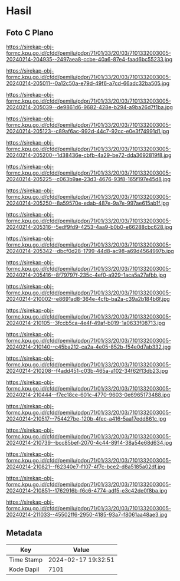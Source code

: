 # Hasil

## Foto C Plano

https://sirekap-obj-formc.kpu.go.id/cfdd/pemilu/pdpr/71/01/33/20/03/7101332003005-20240214-204935--2497aea8-ccbe-40a6-87e4-faad6bc55233.jpg

https://sirekap-obj-formc.kpu.go.id/cfdd/pemilu/pdpr/71/01/33/20/03/7101332003005-20240214-205011--0a12c50a-e79d-49f6-a7cd-66adc32ba505.jpg

https://sirekap-obj-formc.kpu.go.id/cfdd/pemilu/pdpr/71/01/33/20/03/7101332003005-20240214-205039--de9861d6-9682-428e-b294-a9ba26d7f1ba.jpg

https://sirekap-obj-formc.kpu.go.id/cfdd/pemilu/pdpr/71/01/33/20/03/7101332003005-20240214-205123--c89af6ac-992d-44c7-92cc-e0e3f74991d1.jpg

https://sirekap-obj-formc.kpu.go.id/cfdd/pemilu/pdpr/71/01/33/20/03/7101332003005-20240214-205200--1d38436e-cbfb-4a29-be72-dda3692819f8.jpg

https://sirekap-obj-formc.kpu.go.id/cfdd/pemilu/pdpr/71/01/33/20/03/7101332003005-20240214-205225--c063b9ae-23d3-4676-93f8-165f197e45d8.jpg

https://sirekap-obj-formc.kpu.go.id/cfdd/pemilu/pdpr/71/01/33/20/03/7101332003005-20240214-205250--8a59570e-edab-487e-9a7e-997ae615ab1f.jpg

https://sirekap-obj-formc.kpu.go.id/cfdd/pemilu/pdpr/71/01/33/20/03/7101332003005-20240214-205316--5edf9fd9-4253-4aa9-b0b0-e66288cbc628.jpg

https://sirekap-obj-formc.kpu.go.id/cfdd/pemilu/pdpr/71/01/33/20/03/7101332003005-20240214-205342--dbcf0d28-1799-44d8-ac98-a69d4564997b.jpg

https://sirekap-obj-formc.kpu.go.id/cfdd/pemilu/pdpr/71/01/33/20/03/7101332003005-20240214-205416--8f79797f-235c-4ef0-a929-1aca5a27afbb.jpg

https://sirekap-obj-formc.kpu.go.id/cfdd/pemilu/pdpr/71/01/33/20/03/7101332003005-20240214-210002--e8691ad8-364e-4cfb-ba2a-c39a2b184b6f.jpg

https://sirekap-obj-formc.kpu.go.id/cfdd/pemilu/pdpr/71/01/33/20/03/7101332003005-20240214-210105--3fccb5ca-4e4f-49af-b019-1a0633f08713.jpg

https://sirekap-obj-formc.kpu.go.id/cfdd/pemilu/pdpr/71/01/33/20/03/7101332003005-20240214-210140--c45ba212-ca2a-4e05-852b-f54e0d7ab332.jpg

https://sirekap-obj-formc.kpu.go.id/cfdd/pemilu/pdpr/71/01/33/20/03/7101332003005-20240214-210208--f4add451-c03b-465a-a102-34f62f13db23.jpg

https://sirekap-obj-formc.kpu.go.id/cfdd/pemilu/pdpr/71/01/33/20/03/7101332003005-20240214-210444--f7ec18ce-601c-4770-9603-0e6965173488.jpg

https://sirekap-obj-formc.kpu.go.id/cfdd/pemilu/pdpr/71/01/33/20/03/7101332003005-20240214-210517--754427be-120b-4fec-a416-5aa17edd861c.jpg

https://sirekap-obj-formc.kpu.go.id/cfdd/pemilu/pdpr/71/01/33/20/03/7101332003005-20240214-210739--bcc85bef-2070-4c44-8914-38a54e68d634.jpg

https://sirekap-obj-formc.kpu.go.id/cfdd/pemilu/pdpr/71/01/33/20/03/7101332003005-20240214-210821--f62340e7-f107-4f7c-bce2-d8a5185a02df.jpg

https://sirekap-obj-formc.kpu.go.id/cfdd/pemilu/pdpr/71/01/33/20/03/7101332003005-20240214-210851--1762916b-f6c6-4774-adf5-e3c42de0f8ba.jpg

https://sirekap-obj-formc.kpu.go.id/cfdd/pemilu/pdpr/71/01/33/20/03/7101332003005-20240214-211033--45502ff6-2950-4185-93a7-f8061aa48ae3.jpg


## Metadata

| Key        | Value               |
| ---------- | ------------------- |
| Time Stamp | 2024-02-17 19:32:51 |
| Kode Dapil | 7101                |



